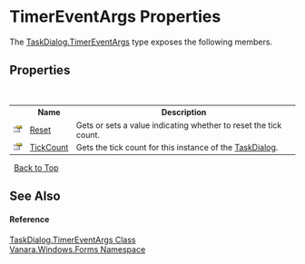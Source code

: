 # TimerEventArgs Properties
 

The <a href="4dd8e094-7424-a8da-ddc6-52a71f1aac69">TaskDialog.TimerEventArgs</a> type exposes the following members.


## Properties
&nbsp;<table><tr><th></th><th>Name</th><th>Description</th></tr><tr><td>![Public property](media/pubproperty.gif "Public property")</td><td><a href="c1d7aa44-6048-d0d1-947d-493e82de1bc6">Reset</a></td><td>
Gets or sets a value indicating whether to reset the tick count.</td></tr><tr><td>![Public property](media/pubproperty.gif "Public property")</td><td><a href="27aa12e4-bdfb-82cb-1341-94f8eaf76946">TickCount</a></td><td>
Gets the tick count for this instance of the <a href="0e4976bb-9701-b107-c589-9d00dabbbae0">TaskDialog</a>.</td></tr></table>&nbsp;
<a href="#timereventargs-properties">Back to Top</a>

## See Also


#### Reference
<a href="4dd8e094-7424-a8da-ddc6-52a71f1aac69">TaskDialog.TimerEventArgs Class</a><br /><a href="c580cf52-4028-70db-28d0-f9b1abc03861">Vanara.Windows.Forms Namespace</a><br />